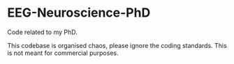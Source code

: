 # EEG-Neuroscience-PhD
 Code related to my PhD.

This codebase is organised chaos, please ignore the coding standards. This is not meant for commercial purposes.